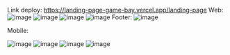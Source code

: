 Link deploy: https://landing-page-game-bay.vercel.app/landing-page
Web:
 ![image](https://github.com/user-attachments/assets/09ea70b7-164c-4db8-b089-3eb4466c0ac1)
 ![image](https://github.com/user-attachments/assets/039607c6-123d-425d-b56e-ae1641a2b125)
![image](https://github.com/user-attachments/assets/55153d77-9e22-4b4c-b7eb-7b20ae1ea846)
![image](https://github.com/user-attachments/assets/1c2ddbfc-03c8-4e7a-9116-d11a6a094477)
Footer: ![image](https://github.com/user-attachments/assets/229e7d37-ca08-477b-a9a6-46559d1a51e9)

Mobile: 

![image](https://github.com/user-attachments/assets/b8a4a62b-63db-41d7-b686-4a51d404b692)
![image](https://github.com/user-attachments/assets/83f71420-5944-4ff5-9b29-5d3c15932335)
![image](https://github.com/user-attachments/assets/b636ba33-60ee-439f-9f27-1cfda6092b5a)
![image](https://github.com/user-attachments/assets/cd779ee4-78fc-47dd-a0d8-acd27c55cf0c)







